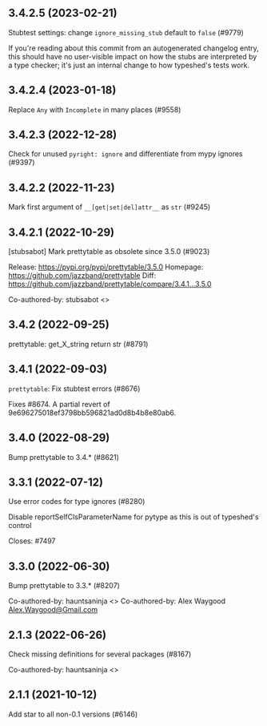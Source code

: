 ## 3.4.2.5 (2023-02-21)

Stubtest settings: change `ignore_missing_stub` default to `false` (#9779)

If you're reading about this commit from an autogenerated changelog entry, this should have no user-visible impact on how the stubs are interpreted by a type checker; it's just an internal change to how typeshed's tests work.

## 3.4.2.4 (2023-01-18)

Replace `Any` with `Incomplete` in many places (#9558)

## 3.4.2.3 (2022-12-28)

Check for unused `pyright: ignore` and differentiate from mypy ignores (#9397)

## 3.4.2.2 (2022-11-23)

Mark first argument of `__[get|set|del]attr__` as `str` (#9245)

## 3.4.2.1 (2022-10-29)

[stubsabot] Mark prettytable as obsolete since 3.5.0 (#9023)

Release: https://pypi.org/pypi/prettytable/3.5.0
Homepage: https://github.com/jazzband/prettytable
Diff: https://github.com/jazzband/prettytable/compare/3.4.1...3.5.0

Co-authored-by: stubsabot <>

## 3.4.2 (2022-09-25)

prettytable: get_X_string return str (#8791)

## 3.4.1 (2022-09-03)

`prettytable`: Fix stubtest errors (#8676)

Fixes #8674. A partial revert of 9e696275018ef3798bb596821ad0d8b4b8e80ab6.

## 3.4.0 (2022-08-29)

Bump prettytable to 3.4.* (#8621)

## 3.3.1 (2022-07-12)

Use error codes for type ignores (#8280)

Disable reportSelfClsParameterName for pytype as this is out of typeshed's
control

Closes: #7497

## 3.3.0 (2022-06-30)

Bump prettytable to 3.3.* (#8207)

Co-authored-by: hauntsaninja <>
Co-authored-by: Alex Waygood <Alex.Waygood@Gmail.com>

## 2.1.3 (2022-06-26)

Check missing definitions for several packages (#8167)

Co-authored-by: hauntsaninja <>

## 2.1.1 (2021-10-12)

Add star to all non-0.1 versions (#6146)

